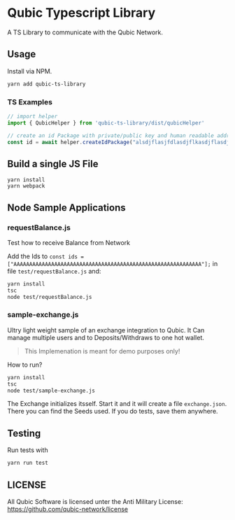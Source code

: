 # Qubic Typescript Library

A TS Library to communicate with the Qubic Network.

## Usage
Install via NPM.

```bash
yarn add qubic-ts-library
```

### TS Examples

```ts
// import helper
import { QubicHelper } from 'qubic-ts-library/dist/qubicHelper'

// create an id Package with private/public key and human readable address
const id = await helper.createIdPackage("alsdjflasjfdlasdjflkasdjflasdjlkdjsf");
```

## Build a single JS File
```
yarn install
yarn webpack
```

## Node Sample Applications

### requestBalance.js
Test how to receive Balance from Network

Add the Ids to `const ids = ["AAAAAAAAAAAAAAAAAAAAAAAAAAAAAAAAAAAAAAAAAAAAAAAAAAAAAAAAAAAA"];` in file `test/requestBalance.js` and:

```bash
yarn install
tsc
node test/requestBalance.js
```

### sample-exchange.js
Ultry light weight sample of an exchange integration to Qubic.
It Can manage multiple users and to Deposits/Withdraws to one hot wallet.

> This Implemenation is meant for demo purposes only!

How to run?

```bash
yarn install
tsc
node test/sample-exchange.js
```

The Exchange initializes itsself. Start it and it will create a file `exchange.json`. There you can find the Seeds used. If you do tests, save them anywhere.

## Testing
Run tests with

```bash
yarn run test
```

## LICENSE
All Qubic Software is licensed unter the Anti Military License: https://github.com/qubic-network/license